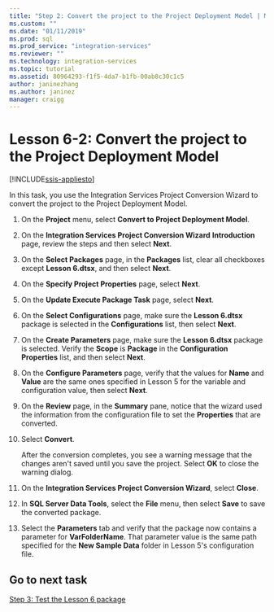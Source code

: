 ```yaml
---
title: "Step 2: Convert the project to the Project Deployment Model | Microsoft Docs"
ms.custom: ""
ms.date: "01/11/2019"
ms.prod: sql
ms.prod_service: "integration-services"
ms.reviewer: ""
ms.technology: integration-services
ms.topic: tutorial
ms.assetid: 80964293-f1f5-4da7-b1fb-00ab8c30c1c5
author: janinezhang
ms.author: janinez
manager: craigg
---
```

# Lesson 6-2: Convert the project to the Project Deployment Model

[!INCLUDE[ssis-appliesto](../includes/ssis-appliesto-ssvrpluslinux-asdb-asdw-xxx.md)]



In this task, you use the Integration Services Project Conversion Wizard to convert the project to the Project Deployment Model.  
  
1.  On the **Project** menu, select **Convert to Project Deployment Model**.  
  
2.  On the **Integration Services Project Conversion Wizard** **Introduction** page, review the steps and then select **Next**.  
  
3.  On the **Select Packages** page, in the **Packages** list, clear all checkboxes except **Lesson 6.dtsx**, and then select **Next**.  
  
4.  On the **Specify Project Properties** page, select **Next**.  
  
5.  On the **Update Execute Package Task** page, select **Next**.  
  
6.  On the **Select Configurations** page, make sure the **Lesson 6.dtsx** package is selected in the **Configurations** list, then select **Next**.  
  
7.  On the **Create Parameters** page, make sure the **Lesson 6.dtsx** package is selected.  Verify the **Scope** is **Package** in the **Configuration Properties** list, and then select **Next**.  
  
8.  On the **Configure Parameters** page, verify that the values for **Name** and **Value** are the same ones specified in Lesson 5 for the variable and configuration value, then select **Next**.  
  
9. On the **Review** page, in the **Summary** pane, notice that the wizard used the information from the configuration file to set the **Properties** that are converted.  
  
10. Select **Convert**.  
  
    After the conversion completes, you see a warning message that the changes aren't saved until you save the project. Select **OK** to close the warning dialog.  
  
11. On the **Integration Services Project Conversion Wizard**, select **Close**.  
  
12. In **SQL Server Data Tools**, select the **File** menu, then select **Save** to save the converted package.  
  
13. Select the **Parameters** tab and verify that the package now contains a parameter for **VarFolderName**. That parameter value is the same path specified for the **New Sample Data** folder in Lesson 5's configuration file.  
  
## Go to next task
[Step 3: Test the Lesson 6 package](../integration-services/lesson-6-3-testing-the-lesson-6-package.md)  
  
  
  
